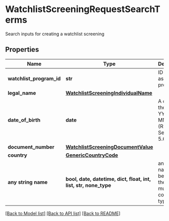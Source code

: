 # WatchlistScreeningRequestSearchTerms

Search inputs for creating a watchlist screening

## Properties
Name | Type | Description | Notes
------------ | ------------- | ------------- | -------------
**watchlist_program_id** | **str** | ID of the associated program. | 
**legal_name** | [**WatchlistScreeningIndividualName**](WatchlistScreeningIndividualName.md) |  | 
**date_of_birth** | **date** | A date in the format YYYY-MM-DD (RFC 3339 Section 5.6). | [optional] 
**document_number** | [**WatchlistScreeningDocumentValue**](WatchlistScreeningDocumentValue.md) |  | [optional] 
**country** | [**GenericCountryCode**](GenericCountryCode.md) |  | [optional] 
**any string name** | **bool, date, datetime, dict, float, int, list, str, none_type** | any string name can be used but the value must be the correct type | [optional]

[[Back to Model list]](../README.md#documentation-for-models) [[Back to API list]](../README.md#documentation-for-api-endpoints) [[Back to README]](../README.md)


